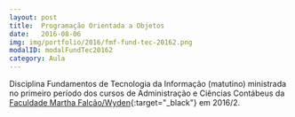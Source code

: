 ```yaml
---
layout: post
title:  Programação Orientada a Objetos
date:   2016-08-06
img: img/portfolio/2016/fmf-fund-tec-20162.png
modalID: modalFundTec20162
category: Aula
---
```

Disciplina Fundamentos de Tecnologia da Informação (matutino) ministrada no primeiro período dos cursos de Administração e Ciências Contábeus da [Faculdade Martha Falcão/Wyden][fmf-wyden]{:target="_black"} em 2016/2.


[fmf-wyden]: https://www.wyden.com.br/fmf